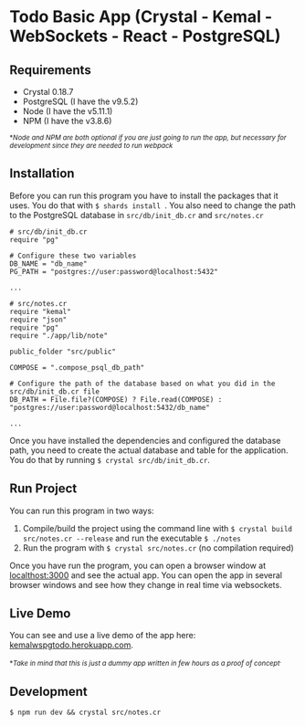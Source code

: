 # Todo Basic App (Crystal - Kemal - WebSockets - React - PostgreSQL)

## Requirements
* Crystal 0.18.7
* PostgreSQL (I have the v9.5.2)
* Node (I have the v5.11.1)
* NPM (I have the v3.8.6)

<sup>**Node and NPM are both optional if you are just going to run the app, but necessary for development since they are needed to run webpack*<sup>

## Installation
Before you can run this program you have to install the packages that it uses. You do that with `$ shards install `.
You also need to change the path to the PostgreSQL database in `src/db/init_db.cr` and `src/notes.cr`

```crystal
# src/db/init_db.cr
require "pg"

# Configure these two variables
DB_NAME = "db_name"
PG_PATH = "postgres://user:password@localhost:5432"

...
```

```crystal
# src/notes.cr
require "kemal"
require "json"
require "pg"
require "./app/lib/note"

public_folder "src/public"

COMPOSE = ".compose_psql_db_path"

# Configure the path of the database based on what you did in the src/db/init_db.cr file
DB_PATH = File.file?(COMPOSE) ? File.read(COMPOSE) : "postgres://user:password@localhost:5432/db_name"

...
```

Once you have installed the dependencies and configured the database path, you need to create the actual database and table for the application. You do that by running  `$ crystal src/db/init_db.cr`.

## Run Project
You can run this program in two ways:

1. Compile/build the project using the command line with `$ crystal build src/notes.cr --release` and run the executable `$ ./notes`
2. Run the program with `$ crystal src/notes.cr` (no compilation required)

Once you have run the program, you can open a browser window at [localthost:3000](http://localhost:3000) and see the actual app. You can open the app in several browser windows and see how they change in real time via websockets.

## Live Demo

You can see and use a live demo of the app here: [kemalwspgtodo.herokuapp.com](https://kemalwspgtodo.herokuapp.com).

<sup>**Take in mind that this is just a dummy app written in few hours as a proof of concept*<sup>.

## Development

`$ npm run dev && crystal src/notes.cr`
